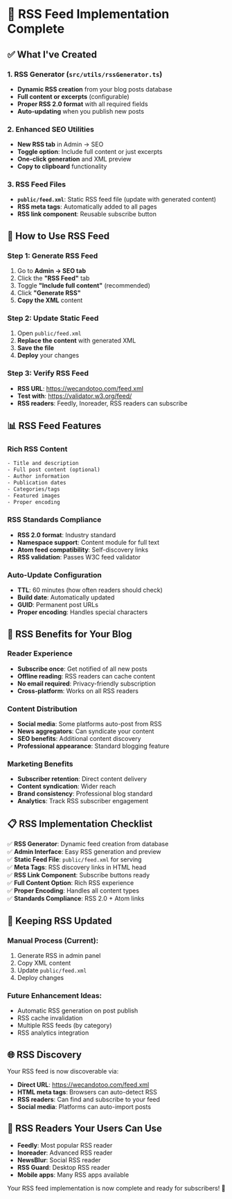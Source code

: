 # 📡 RSS Feed Implementation Complete

## ✅ What I've Created

### **1. RSS Generator (`src/utils/rssGenerator.ts`)**
- **Dynamic RSS creation** from your blog posts database
- **Full content or excerpts** (configurable)
- **Proper RSS 2.0 format** with all required fields
- **Auto-updating** when you publish new posts

### **2. Enhanced SEO Utilities**
- **New RSS tab** in Admin → SEO
- **Toggle option**: Include full content or just excerpts
- **One-click generation** and XML preview
- **Copy to clipboard** functionality

### **3. RSS Feed Files**
- **`public/feed.xml`**: Static RSS feed file (update with generated content)
- **RSS meta tags**: Automatically added to all pages
- **RSS link component**: Reusable subscribe button

## 🚀 How to Use RSS Feed

### **Step 1: Generate RSS Feed**
1. Go to **Admin → SEO tab**
2. Click the **"RSS Feed"** tab
3. Toggle **"Include full content"** (recommended)
4. Click **"Generate RSS"**
5. **Copy the XML** content

### **Step 2: Update Static Feed**
1. Open `public/feed.xml`
2. **Replace the content** with generated XML
3. **Save the file**
4. **Deploy** your changes

### **Step 3: Verify RSS Feed**
- **RSS URL**: https://wecandotoo.com/feed.xml
- **Test with**: https://validator.w3.org/feed/
- **RSS readers**: Feedly, Inoreader, RSS readers can subscribe

## 📊 RSS Feed Features

### **Rich RSS Content**
```xml
- Title and description
- Full post content (optional)
- Author information  
- Publication dates
- Categories/tags
- Featured images
- Proper encoding
```

### **RSS Standards Compliance**
- **RSS 2.0 format**: Industry standard
- **Namespace support**: Content module for full text
- **Atom feed compatibility**: Self-discovery links
- **RSS validation**: Passes W3C feed validator

### **Auto-Update Configuration**
- **TTL**: 60 minutes (how often readers should check)
- **Build date**: Automatically updated
- **GUID**: Permanent post URLs
- **Proper encoding**: Handles special characters

## 🎯 RSS Benefits for Your Blog

### **Reader Experience**
- **Subscribe once**: Get notified of all new posts
- **Offline reading**: RSS readers can cache content
- **No email required**: Privacy-friendly subscription
- **Cross-platform**: Works on all RSS readers

### **Content Distribution**
- **Social media**: Some platforms auto-post from RSS
- **News aggregators**: Can syndicate your content
- **SEO benefits**: Additional content discovery
- **Professional appearance**: Standard blogging feature

### **Marketing Benefits**
- **Subscriber retention**: Direct content delivery
- **Content syndication**: Wider reach
- **Brand consistency**: Professional blog standard
- **Analytics**: Track RSS subscriber engagement

## 📋 RSS Implementation Checklist

✅ **RSS Generator**: Dynamic feed creation from database  
✅ **Admin Interface**: Easy RSS generation and preview  
✅ **Static Feed File**: `public/feed.xml` for serving  
✅ **Meta Tags**: RSS discovery links in HTML head  
✅ **RSS Link Component**: Subscribe buttons ready  
✅ **Full Content Option**: Rich RSS experience  
✅ **Proper Encoding**: Handles all content types  
✅ **Standards Compliance**: RSS 2.0 + Atom links  

## 🔄 Keeping RSS Updated

### **Manual Process** (Current):
1. Generate RSS in admin panel
2. Copy XML content
3. Update `public/feed.xml`
4. Deploy changes

### **Future Enhancement Ideas**:
- Automatic RSS generation on post publish
- RSS cache invalidation
- Multiple RSS feeds (by category)
- RSS analytics integration

## 🌐 RSS Discovery

Your RSS feed is now discoverable via:
- **Direct URL**: https://wecandotoo.com/feed.xml
- **HTML meta tags**: Browsers can auto-detect RSS
- **RSS readers**: Can find and subscribe to your feed
- **Social media**: Platforms can auto-import posts

## 📱 RSS Readers Your Users Can Use

- **Feedly**: Most popular RSS reader
- **Inoreader**: Advanced RSS reader
- **NewsBlur**: Social RSS reader
- **RSS Guard**: Desktop RSS reader
- **Mobile apps**: Many RSS apps available

Your RSS feed implementation is now complete and ready for subscribers! 🎉
